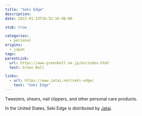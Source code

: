 ```yaml
---
title: "Seki Edge"
description:
date: 2022-01-23T16:52:16-08:00

stub: true

categories:
  - personal
origins:
  - japan
tags:
parentLink:
  url: https://www.greenbell.ne.jp/en/index.html
  text: Green Bell

links:
  - url: https://www.jatai.net/seki-edge/
    text: "Seki Edge"
---
```


Tweezers, shears, nail clippers, and other personal care products.

In the United States, Seki Edge is distributed by [Jatai].

[jatai]: https://www.jatai.net/
